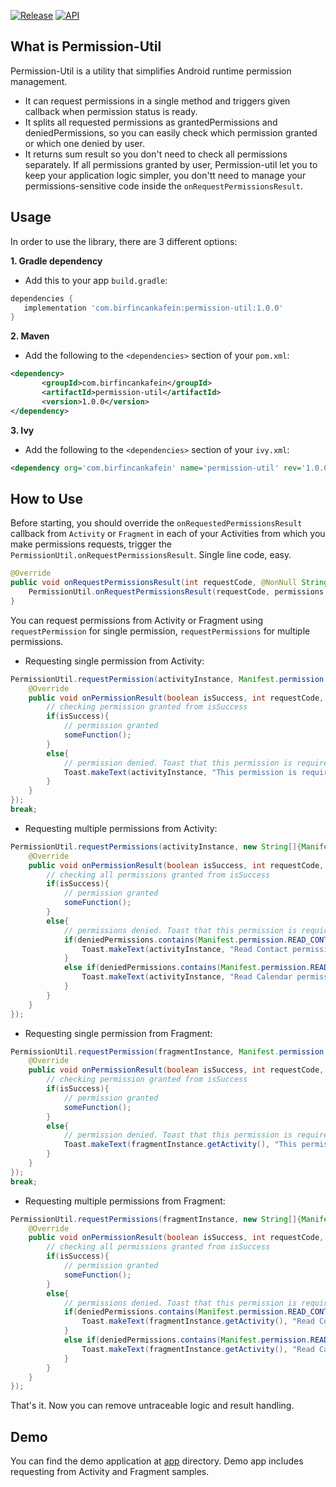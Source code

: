 
[![Release](https://img.shields.io/badge/release-1.0.1-blue.svg?style=flat)](https://bintray.com/birfincankafein/com.birfincankafein/permission-util/_latestVersion)  [![API](https://img.shields.io/badge/API-14+-green.svg?style=flat)]()

What is Permission-Util  
------------   
 Permission-Util is a utility that simplifies Android runtime permission management.
*  It can request permissions in a single method and triggers given callback when permission status is ready.
* It splits all requested permissions as grantedPermissions and deniedPermissions, so you can easily check which permission granted or which one denied by user.
* It returns sum result so you don't need to check all permissions separately. If all permissions granted by user, Permission-util let you to keep your application logic simpler, you don'tt need to manage your permissions-sensitive code inside the `onRequestPermissionsResult`.

Usage
-----
In order to use the library, there are 3 different options:

**1. Gradle dependency**

  -  Add this to your app `build.gradle`:
 ```gradle
dependencies {
	implementation 'com.birfincankafein:permission-util:1.0.0'
}
```

**2. Maven**
- Add the following to the `<dependencies>` section of your `pom.xml`:
 ```xml
<dependency>
        <groupId>com.birfincankafein</groupId>
        <artifactId>permission-util</artifactId>
        <version>1.0.0</version>
</dependency>
```

**3. Ivy**
- Add the following to the `<dependencies>` section of your `ivy.xml`:
```xml
<dependency org='com.birfincankafein' name='permission-util' rev='1.0.0'> <artifact name='permission-util' ext='pom' /> </dependency>
```

How to Use
-----
Before starting, you should override the `onRequestedPermissionsResult` callback from `Activity` or `Fragment` in each of your Activities from which you make permissions requests, trigger the `PermissionUtil.onRequestPermissionsResult`. Single line code, easy.

```java
@Override  
public void onRequestPermissionsResult(int requestCode, @NonNull String[] permissions, @NonNull int[] grantResults) {  
    PermissionUtil.onRequestPermissionsResult(requestCode, permissions, grantResults);  
}
```

You can request permissions from Activity or Fragment using  `requestPermission` for single permission, `requestPermissions` for multiple permissions. 
* Requesting single permission from Activity:
```java
PermissionUtil.requestPermission(activityInstance, Manifest.permission.ACCESS_NETWORK_STATE, new PermissionUtil.onPermissionResultListener() {  
    @Override  
    public void onPermissionResult(boolean isSuccess, int requestCode, ArrayList<String> grantedPermissions, ArrayList<String> deniedPermissions) {  
        // checking permission granted from isSuccess
        if(isSuccess){
            // permission granted
            someFunction();
        }
        else{
	        // permission denied. Toast that this permission is required.
	        Toast.makeText(activityInstance, "This permission is required for this operation", Toast.SHORT).show();
        }
    }
});  
break;
```
* Requesting multiple permissions from Activity:
```java
PermissionUtil.requestPermissions(activityInstance, new String[]{Manifest.permission.READ_CALENDAR, Manifest.permission.READ_CONTACTS}, new PermissionUtil.onPermissionResultListener() {  
	@Override  
    public void onPermissionResult(boolean isSuccess, int requestCode, ArrayList<String> grantedPermissions, ArrayList<String> deniedPermissions) {  
        // checking all permissions granted from isSuccess
        if(isSuccess){
            // permission granted
            someFunction();
        }
        else{
	        // permissions denied. Toast that this permission is required.
	        if(deniedPermissions.contains(Manifest.permission.READ_CONTACTS)){
	            Toast.makeText(activityInstance, "Read Contact permission is required for this operation", Toast.SHORT).show();
	        }
	        else if(deniedPermissions.contains(Manifest.permission.READ_CALENDAR)){
	            Toast.makeText(activityInstance, "Read Calendar permission is required for this operation", Toast.SHORT).show();
	        }
        }
    }  
});
```
* Requesting single permission from Fragment:
```java
PermissionUtil.requestPermission(fragmentInstance, Manifest.permission.ACCESS_NETWORK_STATE, new PermissionUtil.onPermissionResultListener() {  
    @Override  
    public void onPermissionResult(boolean isSuccess, int requestCode, ArrayList<String> grantedPermissions, ArrayList<String> deniedPermissions) {  
        // checking permission granted from isSuccess
        if(isSuccess){
            // permission granted
            someFunction();
        }
        else{
	        // permission denied. Toast that this permission is required.
	        Toast.makeText(fragmentInstance.getActivity(), "This permission is required for this operation", Toast.SHORT).show();
        }
    }
});  
break;
```
* Requesting multiple permissions from Fragment:
```java
PermissionUtil.requestPermissions(fragmentInstance, new String[]{Manifest.permission.READ_CALENDAR, Manifest.permission.READ_CONTACTS}, new PermissionUtil.onPermissionResultListener() {  
	@Override  
    public void onPermissionResult(boolean isSuccess, int requestCode, ArrayList<String> grantedPermissions, ArrayList<String> deniedPermissions) {  
        // checking all permissions granted from isSuccess
        if(isSuccess){
            // permission granted
            someFunction();
        }
        else{
	        // permissions denied. Toast that this permission is required.
	        if(deniedPermissions.contains(Manifest.permission.READ_CONTACTS)){
	            Toast.makeText(fragmentInstance.getActivity(), "Read Contact permission is required for this operation", Toast.SHORT).show();
	        }
	        else if(deniedPermissions.contains(Manifest.permission.READ_CALENDAR)){
	            Toast.makeText(fragmentInstance.getActivity(), "Read Calendar permission is required for this operation", Toast.SHORT).show();
	        }
        }
    }  
});
```

That's it. Now you can remove untraceable logic and result handling.

Demo
----
You can find the demo application at [app](https://github.com/birfincankafein/permission-util/blob/master/app)  directory. Demo app includes requesting from Activity and Fragment samples.